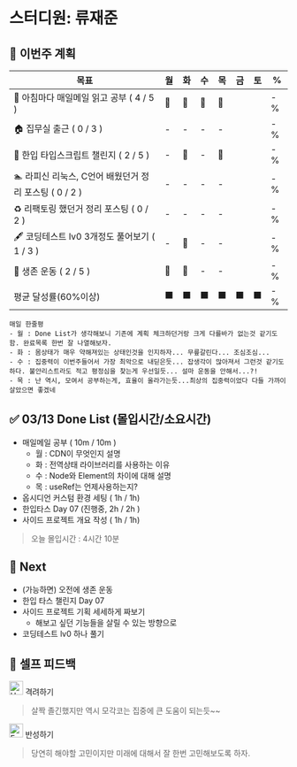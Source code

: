 # 스터디원: 류재준

## 🚀 이번주 계획

| 목표                            | 월   | 화   | 수   | 목   | 금   | 토   | %   |
| ------------------------------- | --- | --- | --- | --- | --- | --- | --- |
| 📰 아침마다 매일메일 읽고 공부 ( 4 / 5 ) |🌠|🌠|🌠|🌠||| -% |
| 🏠 집무실 출근 ( 0 / 3 ) |-|-|-|-||| -% |
| 📌 한입 타입스크립트 챌린지 ( 2 / 5 ) |-|🌠|-|🌠||| -% |
| 🏊 라피신 리눅스, C언어 배웠던거 정리 포스팅 ( 0 / 2 ) |-|-|-|-||| -% |
| ♻️ 리팩토링 했던거 정리 포스팅 ( 0 / 2 ) |-|-|-|-||| -%  |
| 🖋️ 코딩테스트 lv0 3개정도 풀어보기 ( 1 / 3 ) |-|🌠|-|-||| -% |
| 💪 생존 운동 ( 2 / 5 )               |🌠|🌠|-|-||| -% |
| 평균 달성률(60%이상)      |⬛|⬛|⬛|⬛|⬛|⬛|  -% |


```text
매일 한줄평
- 월 : Done List가 생각해보니 기존에 계획 체크하던거랑 크게 다를바가 없는것 같기도 함. 완료목록 한번 잘 나열해보자.
- 화 : 몸상태가 매우 약해져있는 상태인것을 인지하자... 무릎갈린다... 조심조심...
- 수 : 집중력이 이번주들어서 가장 최악으로 내딛은듯... 잡생각이 많아져서 그런것 같기도 하다. 불안리스트라도 적고 평정심을 찾는게 우선일듯... 설마 운동을 안해서...?!
- 목 : 난 역시, 모여서 공부하는게, 효율이 올라가는듯...최상의 집중력이었다 다들 가까이 살았으면 좋겠네
```

## ✅ 03/13 Done List (몰입시간/소요시간) 
- 매일메일 공부 ( 10m / 10m )
  - 월 : CDN이 무엇인지 설명
  - 화 : 전역상태 라이브러리를 사용하는 이유
  - 수 : Node와 Element의 차이에 대해 설명
  - 목 : useRef는 언제사용하는지?
- 옵시디언 커스텀 환경 세팅 ( 1h / 1h)
- 한입타스 Day 07 (진행중, 2h / 2h )
- 사이드 프로젝트 개요 작성 ( 1h / 1h)
> 오늘 몰입시간 : 4시간 10분

## 🌱 Next
- (가능하면) 오전에 생존 운동
- 한입 타스 챌린지 Day 07
- 사이드 프로젝트 기획 세세하게 짜보기
  - 해보고 싶던 기능들을 살릴 수 있는 방향으로 
- 코딩테스트 lv0 하나 풀기

## 🎉 셀프 피드백

<img src="https://raw.githubusercontent.com/Tarikul-Islam-Anik/Animated-Fluent-Emojis/master/Emojis/Smilies/Hugging%20Face.png" alt="Hugging Face" width="25" height="25"> 격려하기</img>

> 살짝 졸긴했지만 역시 모각코는 집중에 큰 도움이 되는듯~~

<img src="https://raw.githubusercontent.com/Tarikul-Islam-Anik/Animated-Fluent-Emojis/master/Emojis/Smilies/Face%20with%20Monocle.png" alt="Face with Monocle" width="25" height="25"> 반성하기</img>

> 당연히 해야할 고민이지만 미래에 대해서 잘 한번 고민해보도록 하자.
